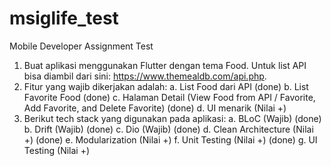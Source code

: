 # msiglife_test

Mobile Developer Assignment Test
1. Buat aplikasi menggunakan Flutter dengan tema Food. Untuk list API bisa diambil
   dari sini: https://www.themealdb.com/api.php.
2. Fitur yang wajib dikerjakan adalah:
   a. List Food dari API (done)
   b. List Favorite Food (done)
   c. Halaman Detail (View Food from API / Favorite, Add Favorite, and
   Delete Favorite) (done)
   d. UI menarik (Nilai +)
3. Berikut tech stack yang digunakan pada aplikasi:
   a. BLoC (Wajib) (done)
   b. Drift (Wajib) (done)
   c. Dio (Wajib) (done)
   d. Clean Architecture (Nilai +) (done)
   e. Modularization (Nilai +)
   f. Unit Testing (Nilai +) (done)
   g. UI Testing (Nilai +)